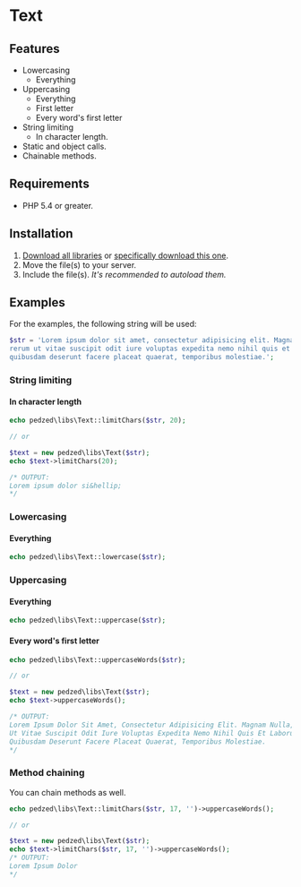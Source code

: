 Text
====

## Features
- Lowercasing
    - Everything
- Uppercasing
    - Everything
    - First letter
    - Every word's first letter
- String limiting
    - In character length.
- Static and object calls.
- Chainable methods.

## Requirements
- PHP 5.4 or greater.

## Installation
1. [Download all libraries](https://github.com/pedzed/libs/archive/master.zip) 
   or [specifically download this one](https://raw.githubusercontent.com/pedzed/libs/master/src/pedzed/libs/Text.php).
2. Move the file(s) to your server.
3. Include the file(s). *It's recommended to autoload them.*

## Examples
For the examples, the following string will be used:
```php
$str = 'Lorem ipsum dolor sit amet, consectetur adipisicing elit. Magnam nulla, 
rerum ut vitae suscipit odit iure voluptas expedita nemo nihil quis et laborum 
quibusdam deserunt facere placeat quaerat, temporibus molestiae.';
```

### String limiting
#### In character length
```php
echo pedzed\libs\Text::limitChars($str, 20);

// or

$text = new pedzed\libs\Text($str);
echo $text->limitChars(20);

/* OUTPUT:
Lorem ipsum dolor si&hellip;
*/
```

### Lowercasing
#### Everything
```php
echo pedzed\libs\Text::lowercase($str);
```

### Uppercasing
#### Everything
```php
echo pedzed\libs\Text::uppercase($str);
```

#### Every word's first letter
```php
echo pedzed\libs\Text::uppercaseWords($str);

// or

$text = new pedzed\libs\Text($str);
echo $text->uppercaseWords();

/* OUTPUT:
Lorem Ipsum Dolor Sit Amet, Consectetur Adipisicing Elit. Magnam Nulla, Rerum 
Ut Vitae Suscipit Odit Iure Voluptas Expedita Nemo Nihil Quis Et Laborum 
Quibusdam Deserunt Facere Placeat Quaerat, Temporibus Molestiae.
*/
```

### Method chaining
You can chain methods as well.
```php
echo pedzed\libs\Text::limitChars($str, 17, '')->uppercaseWords();

// or

$text = new pedzed\libs\Text($str);
echo $text->limitChars($str, 17, '')->uppercaseWords();
/* OUTPUT:
Lorem Ipsum Dolor
*/
```

